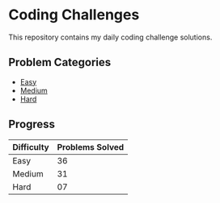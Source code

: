 # Coding Challenges

This repository contains my daily coding challenge solutions.

## Problem Categories

- [Easy](./Easy)
- [Medium](./Medium)
- [Hard](./Hard)

## Progress

| Difficulty | Problems Solved |
|------------|-----------------|
| Easy       | 36              |
| Medium     | 31              |
| Hard       | 07              |
